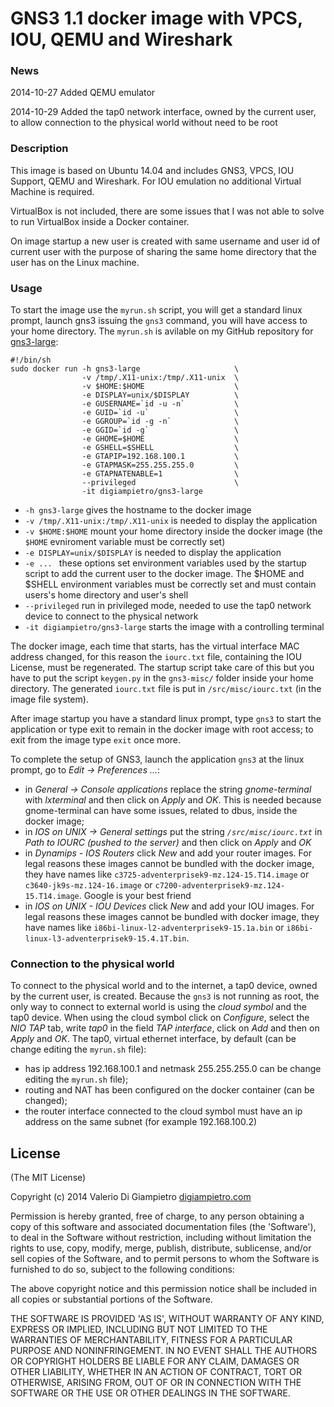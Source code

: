 # GNS3 1.1 docker image with VPCS, IOU, QEMU and Wireshark

### News

2014-10-27 Added QEMU emulator

2014-10-29 Added the tap0 network interface, owned by the current user, to allow connection to the physical world without need to be root


### Description

This image is based on Ubuntu 14.04 and includes GNS3, VPCS, IOU Support, QEMU and Wireshark. For IOU emulation no additional Virtual Machine is required.

VirtualBox is not included, there are some issues that I was not able to solve to run VirtualBox inside a Docker container.

On image startup a new user is created with same username and user id of current user with the purpose of sharing the same home directory that the user has on the Linux machine.

### Usage

To start the image use the `myrun.sh` script, you will get a standard linux prompt, launch gns3 issuing the `gns3` command, you will have access to your home directory. The `myrun.sh` is avilable on my GitHub repository for [gns3-large](https://github.com/digiampietro/gns3-large):

```
#!/bin/sh
sudo docker run -h gns3-large                     \
                -v /tmp/.X11-unix:/tmp/.X11-unix  \
                -v $HOME:$HOME                    \
                -e DISPLAY=unix/$DISPLAY          \
                -e GUSERNAME=`id -u -n`           \
                -e GUID=`id -u`                   \
                -e GGROUP=`id -g -n`              \
                -e GGID=`id -g`                   \
                -e GHOME=$HOME                    \
                -e GSHELL=$SHELL                  \
                -e GTAPIP=192.168.100.1           \
                -e GTAPMASK=255.255.255.0         \
                -e GTAPNATENABLE=1                \
                --privileged                      \
                -it digiampietro/gns3-large

```

* `-h gns3-large` gives the hostname to the docker image
* `-v /tmp/.X11-unix:/tmp/.X11-unix` is needed to display the application
* `-v $HOME:$HOME` mount your home directory inside the docker image (the `$HOME` evniroment variable must be correctly set) 
* `-e DISPLAY=unix/$DISPLAY` is needed to display the application
* `-e ... ` these options set environment variables used by the startup script to add the current user to the docker image. The $HOME and $SHELL environment variables must be correctly set and must contain users's home directory and user's shell
* `--privileged` run in privileged mode, needed to use the tap0 network device to connect to the physical network
* `-it digiampietro/gns3-large` starts the image with a controlling terminal

The docker image, each time that starts, has the virtual interface MAC address changed, for this reason the `iourc.txt` file, containing the IOU License, must be regenerated. The startup script take care of this but you have to put the script `keygen.py` in the `gns3-misc/` folder inside your home directory. The generated `iourc.txt` file is put in `/src/misc/iourc.txt` (in the image file system).

After image startup you have a standard linux prompt, type `gns3` to start the application or type exit to remain in the docker image with root access; to exit from the image type `exit` once more.

To complete the setup of GNS3, launch the application `gns3` at the linux prompt, go to *Edit -> Preferences ...*:

* in *General -> Console applications* replace the string _gnome-terminal_ with _lxterminal_ and then click on *Apply* and *OK*. This is needed because gnome-terminal can have some issues, related to dbus,  inside the docker image;
* in *IOS on UNIX -> General settings* put the string *`/src/misc/iourc.txt`* in *Path to IOURC (pushed to the server)* and then click on *Apply* and *OK* 
* in *Dynamips - IOS Routers* click _New_ and add your router images. For legal reasons these images cannot be bundled with the docker image, they have names like `c3725-adventerprisek9-mz.124-15.T14.image` or `c3640-jk9s-mz.124-16.image` or `c7200-adventerprisek9-mz.124-15.T14.image`. Google is your best friend
* in *IOS on UNIX - IOU Devices* click _New_ and add your IOU images. For legal reasons these images cannot be bundled with docker image, they have names like `i86bi-linux-l2-adventerprisek9-15.1a.bin` or `i86bi-linux-l3-adventerprisek9-15.4.1T.bin`. 

### Connection to the physical world
To connect to the physical world and to the internet, a tap0 device, owned by the current user, is created. Because the `gns3` is not running as root, the only way to connect to external world is using the *cloud symbol* and the tap0 device.
When using the cloud symbol click on *Configure*, select the *NIO TAP* tab, write *tap0* in the field *TAP interface*, click on *Add* and then on *Apply* and *OK*.
The tap0, virtual ethernet interface, by default (can be change editing the `myrun.sh` file):

* has ip address 192.168.100.1 and netmask 255.255.255.0 can be change editing the `myrun.sh` file);
* routing and NAT has been configured on the docker container (can be changed);
* the router interface connected to the cloud symbol must have an ip address on the same subnet (for example 192.168.100.2)

## License
(The MIT License)

Copyright (c) 2014 Valerio Di Giampietro [digiampietro.com](http://digiampietro.com)

Permission is hereby granted, free of charge, to any person obtaining a copy of this software and associated documentation files (the 'Software'), to deal in the Software without restriction, including without limitation the rights to use, copy, modify, merge, publish, distribute, sublicense, and/or sell copies of the Software, and to permit persons to whom the Software is furnished to do so, subject to the following conditions:

The above copyright notice and this permission notice shall be included in all copies or substantial portions of the Software.

THE SOFTWARE IS PROVIDED 'AS IS', WITHOUT WARRANTY OF ANY KIND, EXPRESS OR IMPLIED, INCLUDING BUT NOT LIMITED TO THE WARRANTIES OF MERCHANTABILITY, FITNESS FOR A PARTICULAR PURPOSE AND NONINFRINGEMENT. IN NO EVENT SHALL THE AUTHORS OR COPYRIGHT HOLDERS BE LIABLE FOR ANY CLAIM, DAMAGES OR OTHER LIABILITY, WHETHER IN AN ACTION OF CONTRACT, TORT OR OTHERWISE, ARISING FROM, OUT OF OR IN CONNECTION WITH THE SOFTWARE OR THE USE OR OTHER DEALINGS IN THE SOFTWARE.